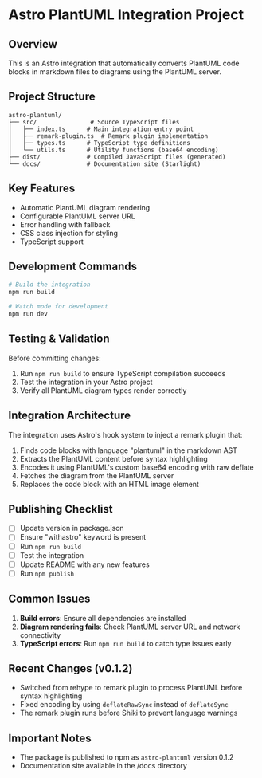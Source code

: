 # Astro PlantUML Integration Project

## Overview
This is an Astro integration that automatically converts PlantUML code blocks in markdown files to diagrams using the PlantUML server.

## Project Structure
```
astro-plantuml/
├── src/               # Source TypeScript files
│   ├── index.ts      # Main integration entry point
│   ├── remark-plugin.ts  # Remark plugin implementation
│   ├── types.ts      # TypeScript type definitions
│   └── utils.ts      # Utility functions (base64 encoding)
├── dist/             # Compiled JavaScript files (generated)
└── docs/             # Documentation site (Starlight)
```

## Key Features
- Automatic PlantUML diagram rendering
- Configurable PlantUML server URL
- Error handling with fallback
- CSS class injection for styling
- TypeScript support

## Development Commands
```bash
# Build the integration
npm run build

# Watch mode for development
npm run dev
```

## Testing & Validation
Before committing changes:
1. Run `npm run build` to ensure TypeScript compilation succeeds
2. Test the integration in your Astro project
3. Verify all PlantUML diagram types render correctly

## Integration Architecture
The integration uses Astro's hook system to inject a remark plugin that:
1. Finds code blocks with language "plantuml" in the markdown AST
2. Extracts the PlantUML content before syntax highlighting
3. Encodes it using PlantUML's custom base64 encoding with raw deflate
4. Fetches the diagram from the PlantUML server
5. Replaces the code block with an HTML image element

## Publishing Checklist
- [ ] Update version in package.json
- [ ] Ensure "withastro" keyword is present
- [ ] Run `npm run build`
- [ ] Test the integration
- [ ] Update README with any new features
- [ ] Run `npm publish`

## Common Issues
1. **Build errors**: Ensure all dependencies are installed
2. **Diagram rendering fails**: Check PlantUML server URL and network connectivity
3. **TypeScript errors**: Run `npm run build` to catch type issues early

## Recent Changes (v0.1.2)
- Switched from rehype to remark plugin to process PlantUML before syntax highlighting
- Fixed encoding by using `deflateRawSync` instead of `deflateSync`
- The remark plugin runs before Shiki to prevent language warnings

## Important Notes
- The package is published to npm as `astro-plantuml` version 0.1.2
- Documentation site available in the /docs directory